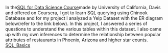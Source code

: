In the<a href="https://www.coursera.org/learn/sql-for-data-science">SQL for Data Science Course</a>made by University of California, Davis and offered on Coursera, I got to learn SQL querying using Chinook Database and for my project I analyzed a Yelp Dataset with the ER diagram below(refer to the link below). In this project, I answered a series of questions to understand the various tables within this dataset. I also came up with my own inferences to determine the relationship between popular attributes of restaurants in Phoenix, Arizona and higher star counts.
<a href="https://github.com/ochoa-jessica/SQL_Basics_Data_Science_Specialization">SQL_Basics</a>
